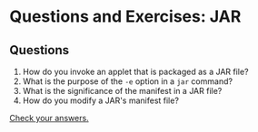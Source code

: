 
# Questions and Exercises: JAR

## Questions

1. How do you invoke an applet that is packaged as a JAR file?
1. What is the purpose of the `-e` option in a `jar` command?
1. What is the significance of the manifest in a JAR file?
1. How do you modify a JAR's manifest file?


[Check your answers.](answers.html)
